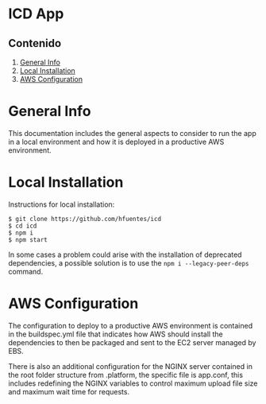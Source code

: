 # ICD App

## Contenido
1. [General Info](#general-info)
2. [Local Installation](#local-installation)
3. [AWS Configuration](#aws-configuration)

# General Info

This documentation includes the general aspects to consider to run the app in a local environment and how it is deployed in a productive AWS environment.
# Local Installation

Instructions for local installation:

```
$ git clone https://github.com/hfuentes/icd
$ cd icd
$ npm i
$ npm start
```

In some cases a problem could arise with the installation of deprecated dependencies, a possible solution is to use the ```npm i --legacy-peer-deps``` command.

# AWS Configuration

The configuration to deploy to a productive AWS environment is contained in the buildspec.yml file that indicates how AWS should install the dependencies to then be packaged and sent to the EC2 server managed by EBS.

There is also an additional configuration for the NGINX server contained in the root folder structure from .platform, the specific file is app.conf, this includes redefining the NGINX variables to control maximum upload file size and maximum wait time for requests.